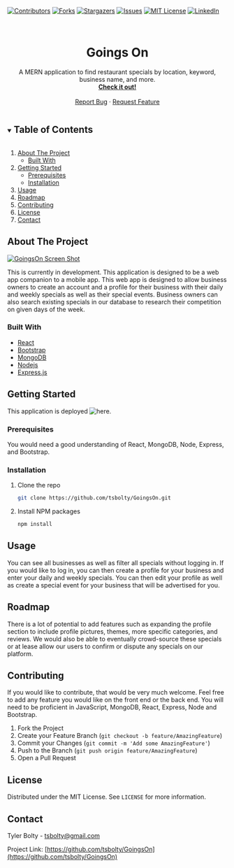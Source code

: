 <!--
*** Thanks for checking out the Best-README-Template. If you have a suggestion
*** that would make this better, please fork the repo and create a pull request
*** or simply open an issue with the tag "enhancement".
*** Thanks again! Now go create something AMAZING! :D
***
***
***
*** To avoid retyping too much info. Do a search and replace for the following:
*** tsbolty, GoingsOn, twitter_handle, tsbolty@gmail.com, Goings On, A MERN application to find restaurant specials by location, keyword, business name, and more.
-->

<!-- PROJECT SHIELDS -->
<!--
*** I'm using markdown "reference style" links for readability.
*** Reference links are enclosed in brackets [ ] instead of parentheses ( ).
*** See the bottom of this document for the declaration of the reference variables
*** for contributors-url, forks-url, etc. This is an optional, concise syntax you may use.
*** https://www.markdownguide.org/basic-syntax/#reference-style-links
-->

[![Contributors][contributors-shield]][contributors-url]
[![Forks][forks-shield]][forks-url]
[![Stargazers][stars-shield]][stars-url]
[![Issues][issues-shield]][issues-url]
[![MIT License][license-shield]][license-url]
[![LinkedIn][linkedin-shield]][linkedin-url]

<!-- PROJECT LOGO -->
<br />
<p align="center">

  <h1 align="center">Goings On</h1>

  <p align="center">
    A MERN application to find restaurant specials by location, keyword, business name, and more.
    <br />
    <a href="https://goingson.netlify.app"><strong>Check it out!</strong></a>
    <br />
    <br />
    <a href="https://github.com/tsbolty/GoingsOn/issues">Report Bug</a>
    ·
    <a href="https://github.com/tsbolty/GoingsOn/issues">Request Feature</a>
  </p>
</p>

<!-- TABLE OF CONTENTS -->
<details open="open">
  <summary><h2 style="display: inline-block">Table of Contents</h2></summary>
  <ol>
    <li>
      <a href="#about-the-project">About The Project</a>
      <ul>
        <li><a href="#built-with">Built With</a></li>
      </ul>
    </li>
    <li>
      <a href="#getting-started">Getting Started</a>
      <ul>
        <li><a href="#prerequisites">Prerequisites</a></li>
        <li><a href="#installation">Installation</a></li>
      </ul>
    </li>
    <li><a href="#usage">Usage</a></li>
    <li><a href="#roadmap">Roadmap</a></li>
    <li><a href="#contributing">Contributing</a></li>
    <li><a href="#license">License</a></li>
    <li><a href="#contact">Contact</a></li>
  </ol>
</details>

<!-- ABOUT THE PROJECT -->

## About The Project

[![GoingsOn Screen Shot](screenshotImageHere)](https://goingson.netlify.app)

This is currently in development. This application is designed to be a web app companion to a mobile app. This web app is designed to allow business owners to create an account and a profile for their business with their daily and weekly specials as well as their special events. Business owners can also search existing specials in our database to research their competition on given days of the week.

### Built With

- [React](https://reactjs.org/)
- [Bootstrap](https://getbootstrap.com/)
- [MongoDB](https://www.mongodb.com/)
- [Nodejs](https://nodejs.org/en/)
- [Express.js](https://expressjs.com/)

<!-- GETTING STARTED -->

## Getting Started

This application is deployed ![here](https://goingson.netlify.app).

### Prerequisites

You would need a good understanding of React, MongoDB, Node, Express, and Bootstrap.

### Installation

1. Clone the repo
   ```sh
   git clone https://github.com/tsbolty/GoingsOn.git
   ```
2. Install NPM packages
   ```sh
   npm install
   ```

<!-- USAGE EXAMPLES -->

## Usage

You can see all businesses as well as filter all specials without logging in. If you would like to log in, you can then create a profile for your business and enter your daily and weekly specials. You can then edit your profile as well as create a special event for your business that will be advertised for you.

<!-- ROADMAP -->

## Roadmap

There is a lot of potential to add features such as expanding the profile section to include profile pictures, themes, more specific categories, and reviews. We would also be able to eventually crowd-source these specials or at lease allow our users to confirm or dispute any specials on our platform.

<!-- CONTRIBUTING -->

## Contributing

If you would like to contribute, that would be very much welcome. Feel free to add any feature you would like on the front end or the back end. You will need to be proficient in JavaScript, MongoDB, React, Express, Node and Bootstrap.

1. Fork the Project
2. Create your Feature Branch (`git checkout -b feature/AmazingFeature`)
3. Commit your Changes (`git commit -m 'Add some AmazingFeature'`)
4. Push to the Branch (`git push origin feature/AmazingFeature`)
5. Open a Pull Request

<!-- LICENSE -->

## License

Distributed under the MIT License. See `LICENSE` for more information.

<!-- CONTACT -->

## Contact

Tyler Bolty - tsbolty@gmail.com

Project Link: [https://github.com/tsbolty/GoingsOn](https://github.com/tsbolty/GoingsOn)

<!-- MARKDOWN LINKS & IMAGES -->
<!-- https://www.markdownguide.org/basic-syntax/#reference-style-links -->

[contributors-shield]: https://img.shields.io/github/contributors/tsbolty/GoingsOn.svg?color=green
[contributors-url]: https://github.com/tsbolty/GoingsOn/graphs/contributors
[forks-shield]: https://img.shields.io/github/forks/tsbolty/GoingsOn.svg?color=purple
[forks-url]: https://github.com/tsbolty/GoingsOn/network/members
[stars-shield]: https://img.shields.io/github/stars/tsbolty/GoingsOn.svg?color=orange
[stars-url]: https://github.com/tsbolty/GoingsOn/stargazers
[issues-shield]: https://img.shields.io/github/issues/tsbolty/GoingsOn.svg?color=red
[issues-url]: https://github.com/tsbolty/GoingsOn/issues
[license-shield]: https://img.shields.io/github/license/tsbolty/GoingsOn.svg?color=yellow
[license-url]: https://github.com/tsbolty/GoingsOn/blob/master/LICENSE.txt
[linkedin-shield]: https://img.shields.io/badge/-LinkedIn-black.svg?style=for-the-badge&logo=linkedin&colorB=555
[linkedin-url]: https://linkedin.com/in/tyler-bolty
